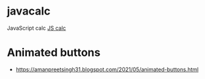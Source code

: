 # javacalc
JavaScript calc
  <a href="https://amankhalsa.github.io/javacalc/">JS calc</a>
# Animated buttons 
* https://amanpreetsingh31.blogspot.com/2021/05/animated-buttons.html

